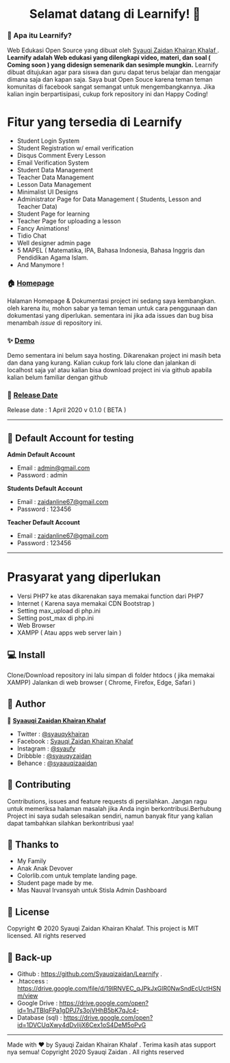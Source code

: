 <h1 align="center">Selamat datang di Learnify! 👋</h1>

### 🤔 Apa itu Learnify?
Web Edukasi Open Source yang dibuat oleh <a href="https://github.com/Syauqizaidan"> Syauqi Zaidan Khairan Khalaf </a> . **Learnify adalah Web edukasi yang dilengkapi video, materi, dan soal ( Coming soon ) yang didesign semenarik dan sesimple mungkin.** Learnify dibuat ditujukan agar para siswa dan guru dapat terus belajar dan mengajar dimana saja dan kapan saja. Saya buat Open Souce karena teman teman komunitas di facebook sangat semangat untuk mengembangkannya. Jika kalian ingin berpartisipasi, cukup fork repository ini dan Happy Coding!

#  Fitur yang tersedia di Learnify
- Student Login System
- Student Registration w/ email verification
- Disqus Comment Every Lesson
- Email Verification System
- Student Data Management
- Teacher Data Management
- Lesson Data Management
- Minimalist UI Designs
- Administrator Page for Data Management ( Students, Lesson and Teacher Data)
- Student Page for learning
- Teacher Page for uploading a lesson
- Fancy Animations!
- Tidio Chat
- Well designer admin page
- 5 MAPEL ( Matematika, IPA, Bahasa Indonesia, Bahasa Inggris dan Pendidikan Agama Islam.
- And Manymore !

### 🏠 <a href="http://syauqi.js.org/">Homepage</a>
Halaman Homepage & Dokumentasi project ini sedang saya kembangkan. oleh karena itu, mohon sabar ya teman teman untuk cara penggunaan dan dokumentasi yang diperlukan. sementara ini jika ada issues dan bug bisa menambah *issue* di repository ini.

### ✨ <a href="http://syauqi.js.org/">Demo</a>
Demo sementara ini belum saya hosting. Dikarenakan project ini masih beta dan dana yang kurang. Kalian cukup fork lalu clone dan jalankan di localhost saja ya! atau kalian bisa download project ini via github apabila kalian belum familiar dengan github

### 📆 <a href="http://syauqi.js.org/">Release Date</a>
Release date : 1 April 2020 v 0.1.0 ( BETA )

------------


 ## 👤 Default Account for testing
	
**Admin Default Account**
- Email : admin@gmail.com 
- Password : admin

**Students Default Account**
- Email : zaidanline67@gmail.com
- Password : 123456

**Teacher Default Account**
- Email : zaidanline67@gmail.com
- Password : 123456

------------


# Prasyarat yang diperlukan 
- Versi PHP7 ke atas dikarenakan saya memakai function dari PHP7
- Internet ( Karena saya memakai CDN Bootstrap )
- Setting max_upload di php.ini
- Setting post_max di php.ini
- Web Browser
- XAMPP ( Atau apps web server lain )

## 💻 Install
Clone/Download repository ini lalu simpan di folder htdocs ( jika memakai XAMPP)
Jalankan di web browser ( Chrome, Firefox, Edge, Safari )

## 🧑 Author

👤 <a href="https://web.facebook.com/zaidan.syauqi.9"> **Syaauqi Zaaidan Khairan Khalaf**</a>
- Twitter : <a href="https://twitter.com/syauqykhairan"> @syauqykhairan</a>
- Facebook : <a href="https://web.facebook.com/zaidan.syauqi.9"> Syauqi Zaidan Khairan Khalaf</a>
- Instagram : <a href="https://www.instagram.com/syaufy/">@syaufy </a>
- Dribbble : <a href="https://dribbble.com/syauqyzaidan">@syauqyzaidan </a>
- Behance :  <a href="https://www.behance.net/syaauqizaaidan">@syaauqizaaidan </a>

## 🤝 Contributing
Contributions, issues and feature requests di persilahkan.
Jangan ragu untuk memeriksa halaman masalah jika Anda ingin berkontribusi.Berhubung Project ini saya sudah selesaikan sendiri, namun banyak fitur yang kalian dapat tambahkan silahkan berkontribusi yaa!

## 💙 Thanks to
- My Family
- Anak Anak Devover
- Colorlib.com untuk template landing page.
- Student page made by me.
- Mas Nauval Irvansyah untuk Stisla Admin Dashboard


## 📝 License
Copyright © 2020 Syauqi Zaidan Khairan Khalaf.
This project is MIT licensed. All rights reserved

## 💾 Back-up
- Github : https://github.com/Syauqizaidan/Learnify .
- .htaccess : https://drive.google.com/file/d/19lRNVEC_qJPkJxGlR0NwSndEcUctHSNm/view
- Google Drive : https://drive.google.com/open?id=1nJTBlqFPa1gDPJ7s3ojVHhB5bK7qJc4-
- Database (sql) : https://drive.google.com/open?id=1DVCUqXwy4dDvIijX6Cex1oS4DeM5oPvG

------------

Made with ❤️ by Syauqi Zaidan Khairan Khalaf .
Terima kasih atas support nya semua!
Copyright 2020 Syauqi Zaidan . All rights reserved



